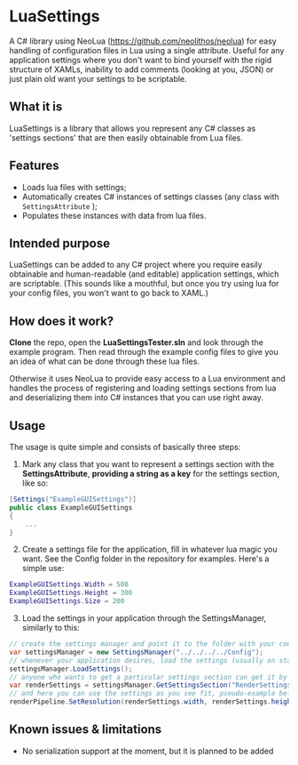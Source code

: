 # LuaSettings

A C# library using NeoLua (https://github.com/neolithos/neolua) for easy handling of configuration files in Lua using a single attribute. Useful for any application settings where you don't want to bind yourself with the rigid structure of XAMLs, inability to add comments (looking at you, JSON) or just plain old want your settings to be scriptable.

## What it is

LuaSettings is a library that allows you represent any C# classes as 'settings sections' that are then easily obtainable from Lua files.

## Features

- Loads lua files with settings; 
- Automatically creates C# instances of settings classes (any class with `SettingsAttribute` );
- Populates these instances with data from lua files.

## Intended purpose

LuaSettings can be added to any C# project where you require easily obtainable and human-readable (and editable) application settings, which are scriptable. (This sounds like a mouthful, but once you try using lua for your config files, you won't want to go back to XAML.)

## How does it work?

**Clone** the repo, open the **LuaSettingsTester.sln** and look through the example program. Then read through the example config files to give you an idea of what can be done through these lua files.

Otherwise it uses NeoLua to provide easy access to a Lua environment and handles the process of registering and loading settings sections from lua and deserializing them into C# instances that you can use right away.



## Usage

The usage is quite simple and consists of basically three steps:

1. Mark any class that you want to represent a settings section with the **SettingsAttribute**, **providing a string as a key** for the settings section, like so:



```c#
[Settings("ExampleGUISettings")]
public class ExampleGUISettings
{
	...
} 
```



2. Create a settings file for the application, fill in whatever lua magic you want. See the Config folder in the repository for examples. Here's a simple use:

```lua
ExampleGUISettings.Width = 500
ExampleGUISettings.Height = 300
ExampleGUISettings.Size = 200
```

3. Load the settings in your application through the SettingsManager, similarly to this:

```c#
// create the settings manager and point it to the folder with your config (can be absolute or relative path, like here)
var settingsManager = new SettingsManager("../../../../Config");
// whenever your application desires, load the settings (usually on start-up)
settingsManager.LoadSettings();
// anyone who wants to get a particular settings section can get it by a key and cast it
var renderSettings = settingsManager.GetSettingsSection("RenderSettings") as RenderSettings;
// and here you can use the settings as you see fit, pseudo-example below
renderPipeline.SetResolution(renderSettings.width, renderSettings.height);
```



## Known issues & limitations

- No serialization support at the moment, but it is planned to be added